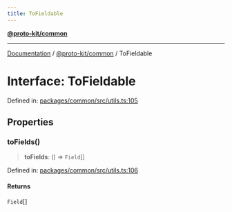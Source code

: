 ```yaml
---
title: ToFieldable
---
```


[**@proto-kit/common**](../README.md)

***

[Documentation](../../../README.md) / [@proto-kit/common](../README.md) / ToFieldable

# Interface: ToFieldable

Defined in: [packages/common/src/utils.ts:105](https://github.com/proto-kit/framework/blob/28efa802e3737fc3b77339148b307ef7246f3ef1/packages/common/src/utils.ts#L105)

## Properties

### toFields()

> **toFields**: () => `Field`[]

Defined in: [packages/common/src/utils.ts:106](https://github.com/proto-kit/framework/blob/28efa802e3737fc3b77339148b307ef7246f3ef1/packages/common/src/utils.ts#L106)

#### Returns

`Field`[]
